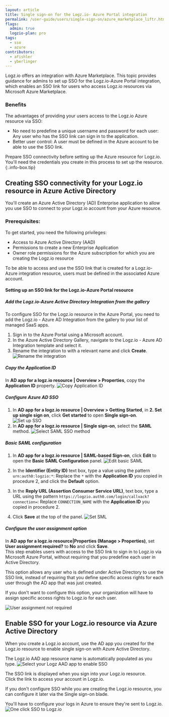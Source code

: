 ```yaml
---
layout: article
title: Single sign-on for the Logz.io- Azure Portal integration
permalink: /user-guide/users/single-sign-on/azure_marketplace_liftr.html
flags:
  admin: true
  logzio-plan: pro
tags:
  - sso
  - azure
contributors:
  - afishler
  - yberlinger
---
```


Logz.io offers an integration with Azure Marketplace. 
This topic provides guidance for admins to set up SSO for the Logz.io-Azure Portal integration, which enables an SSO link for users who access Logz.io resources via Microsoft Azure Marketplace.

### Benefits
The advantages of providing your users access to the Logz.io Azure resource via SSO: 

+ No need to predefine a unique username and password for each user: Any user who has the SSO link can sign in to the application.
+ Better user control: A user must be defined in the Azure account to be able to use the SSO link.

<!-- info-box-start:info -->
Prepare SSO connectivity before setting up the Azure resource for Logz.io. You'll need the credentials you create in this process to set up the resource. 
{:.info-box.tip}
<!-- info-box-end -->


## Creating SSO connectivity for your Logz.io resource in Azure Active Directory 

You'll create an Azure Active Directory (AD) Enterprise application to allow you use SSO to connect to your Logz.io account from your Azure resource. 

### Prerequisites: 
To get started, you need the following privileges:

* Access to Azure Active Directory (AAD)
* Permissions to create a new Enterprise Application
* Owner role permissions for the Azure subscription for which you are creating the Logz.io resource 


To be able to access and use the SSO link that is created for a Logz.io-Azure integration resource, users must be defined in the associated Azure account. 

#### Setting up an SSO link for the Logz.io-Azure Portal resource

<div class="tasklist">

##### Add the Logz.io-Azure Active Directory Integration from the gallery

To configure SSO for the Logz.io resource in the Azure Portal, you need to add the Logz.io - Azure AD Integration from the gallery to your list of managed SaaS apps.

1. Sign in to the Azure Portal using a Microsoft account.
2. In the Azure Active Directory Gallery, navigate to the Logz.io - Azure AD Integration template and select it.
3. Rename the integration to with a relevant name and click **Create**.
![Rename the integration](https://dytvr9ot2sszz.cloudfront.net/logz-docs/sso-providers/azure/liftr-rename_logzio-ad_integration.png)

##### Copy the Application ID


In **AD app for a logz.io resource | Overview > Properties**, copy the **Application ID** property.
![Copy Application ID](https://dytvr9ot2sszz.cloudfront.net/logz-docs/sso-providers/azure/liftr-copy_application_id2.png)

##### Configure Azure AD SSO

1. In  **AD app for a logz.io resource | Overview > Getting Started**, in **2. Set up single sign on**, click **Get started** to open **Single sign-on**.
![Set up SSO](https://dytvr9ot2sszz.cloudfront.net/logz-docs/sso-providers/azure/liftr-set-up_sso.png)
2. In **AD app for a logz.io resource | Single sign-on**, select the **SAML** method.
![Select SAML SSO method](https://dytvr9ot2sszz.cloudfront.net/logz-docs/sso-providers/azure/liftr-select_saml.png)

##### Basic SAML configuration   

1. In **AD app for a logz.io resource | SAML-based Sign-on**, click **Edit** to open the **Basic SAML Configuration** panel.
![Edit basic SAML](https://dytvr9ot2sszz.cloudfront.net/logz-docs/sso-providers/azure/liftr-edit_basic_saml.png)

2. In the **Identifier (Entity ID)** text box, type a value using the pattern `urn:auth0:logzio:*`: Replace the `*` with the **Application ID** you copied in procedure 2, and click the **Default** option. 

3. In the **Reply URL (Assertion Consumer Service URL)**, text box, type a URL using the pattern `https://logzio.auth0.com/login/callvack?connection=`: Replace `CONNECTION_NAME` with the **Application ID** you copied in procedure 2.

4. Click **Save** at the top of the panel.
![Set SML](https://dytvr9ot2sszz.cloudfront.net/logz-docs/sso-providers/azure/liftr-basic-saml-config.png) 

##### Configure the user assignment option    

In **AD app for a logz.io resource|Properties  (Manage > Properties)**, set **User assignment required?** to **No** and click **Save**.  
This step enables users with access to the SSO link to sign in to Logz.io via Microsoft Azure Portal, without requiring that you predefine each user in Active Directory.

This option allows any user who is defined under Active Directory to use the SSO link, instead of requiring that you define specific access rights for each user through the AD app that was just created. 

If you don't want to configure this option, your organization will have to assign specific access rights to Logz.io for each user.

![User assignment not required](https://dytvr9ot2sszz.cloudfront.net/logz-docs/sso-providers/azure/liftr-user-assignment-required-no.png)

</div>

## Enable SSO for your Logz.io resource via Azure Active Directory

When you create a Logz.io account, use the AD app you created for the Logz.io resource to enable single sign-on with Azure Active Directory.  

The Logz.io AAD app resource name is automatically populated as you type.
![Select your Logz AAD app to enable SSO](https://dytvr9ot2sszz.cloudfront.net/logz-docs/sso-providers/azure/liftr-select-logz-aad-app.png)


The SSO link is displayed when you sign into your Logz.io resource.  <br>
Click the link to access your account in Logz.io. 

If you don't configure SSO while you are creating the Logz.io resource, you can configure it later via the Single sign-on blade.

You'll have to configure your logs in Azure to ensure they're sent to Logz.io.
![One click SSO to Logz.io](https://dytvr9ot2sszz.cloudfront.net/logz-docs/sso-providers/azure/liftr-logzio-sso-link.png)
